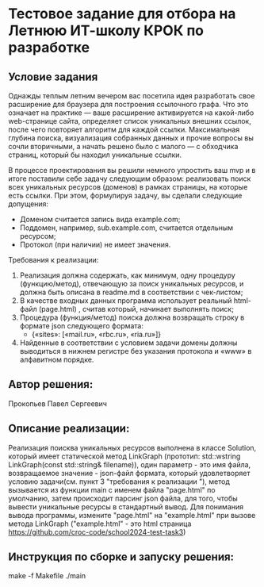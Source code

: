 # Тестовое задание для отбора на Летнюю ИТ-школу КРОК по разработке

## Условие задания
Однажды теплым летним вечером вас посетила идея разработать свое расширение для браузера для построения ссылочного графа. Что это означает на практике — ваше расширение активируется на какой-либо web-странице сайта, определяет список уникальных внешних ссылок, после чего повторяет алгоритм для каждой ссылки. Максимальная глубина поиска, визуализация собранных данных и прочие вопросы вы сочли вторичными, а начать решено было с малого — с обходчика страниц, который бы находил уникальные ссылки.

В процессе проектирования вы решили немного упростить ваш mvp и в итоге поставили себе задачу следующим образом: реализовать поиск всех уникальных ресурсов (доменов) в рамках страницы, на которые есть ссылки. При этом, формулируя задачу, вы сделали следующие допущения:
- Доменом считается запись вида example.com;
- Поддомен, например, sub.example.com,  считается отдельным ресурсом;
- Протокол (при наличии) не имеет значения.

Требования к реализации:
1. Реализация должна содержать, как минимум, одну процедуру (функцию/метод), отвечающую за поиск уникальных ресурсов, и должна быть описана в readme.md в соответствии с чек-листом;
2. В качестве входных данных программа использует реальный html-файл (page.html)	, считав который, начинает выполнять поиск;
3. Процедура (функция/метод) поиска должна возвращать строку в формате json следующего формата:
   - {«sites»: [«mail.ru», «rbc.ru», «ria.ru»]}
4. Найденные в соответствии с условием задачи домены должны выводиться в нижнем регистре без указания протокола и «www» в алфавитном порядке.

## Автор решения: 
   Прокопьев Павел Сергеевич

## Описание реализации: 
   Реализация поисква уникальных ресурсов выполнена в классе Solution, который имеет статической метод LinkGraph (прототип: std::wstring LinkGraph(const std::string& filename)), один параметр - это имя файла, возвращаемое значение - json-файл формата, который удовлетворяет условию задачи(см. пункт 3 "требования к реализации "), метод вызывается из функции main c именем файла "page.html" по умолчанию, затем происходит парсинг json файла, для того, чтобы вывести уникальные ресурсы в стандартный вывод. Для понимания вывода программы, измените "page.html" на "example.html" при вызове метода LinkGraph ("example.html" - это html страница https://github.com/croc-code/school2024-test-task3)

## Инструкция по сборке и запуску решения:
   make -f Makefile
   ./main
